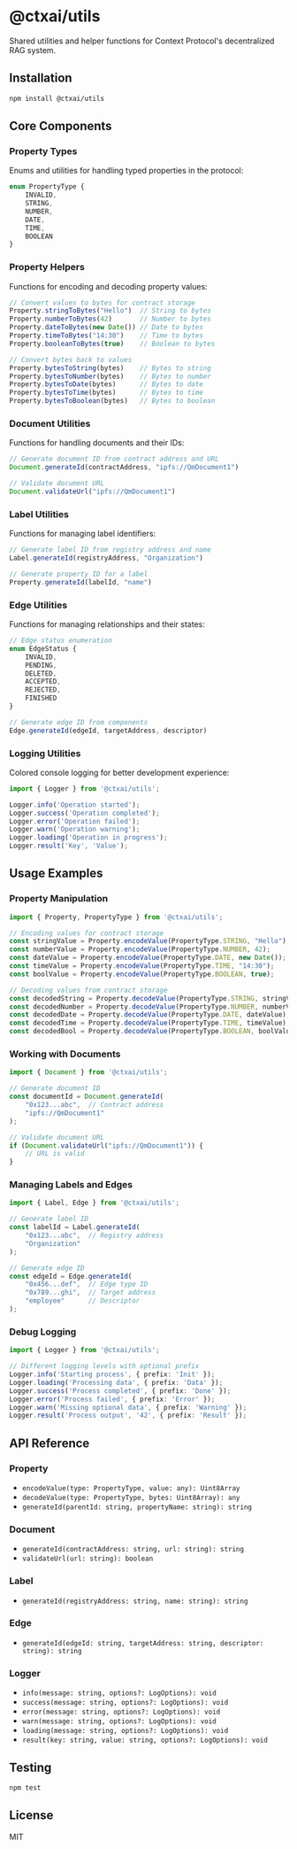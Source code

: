 # @ctxai/utils

Shared utilities and helper functions for Context Protocol's decentralized RAG system.

## Installation

```bash
npm install @ctxai/utils
```

## Core Components

### Property Types

Enums and utilities for handling typed properties in the protocol:

```typescript
enum PropertyType {
    INVALID,
    STRING,
    NUMBER,
    DATE,
    TIME,
    BOOLEAN
}
```

### Property Helpers

Functions for encoding and decoding property values:

```typescript
// Convert values to bytes for contract storage
Property.stringToBytes("Hello")  // String to bytes
Property.numberToBytes(42)       // Number to bytes
Property.dateToBytes(new Date()) // Date to bytes
Property.timeToBytes("14:30")    // Time to bytes
Property.booleanToBytes(true)    // Boolean to bytes

// Convert bytes back to values
Property.bytesToString(bytes)    // Bytes to string
Property.bytesToNumber(bytes)    // Bytes to number
Property.bytesToDate(bytes)      // Bytes to date
Property.bytesToTime(bytes)      // Bytes to time
Property.bytesToBoolean(bytes)   // Bytes to boolean
```

### Document Utilities

Functions for handling documents and their IDs:

```typescript
// Generate document ID from contract address and URL
Document.generateId(contractAddress, "ipfs://QmDocument1")

// Validate document URL
Document.validateUrl("ipfs://QmDocument1")
```

### Label Utilities

Functions for managing label identifiers:

```typescript
// Generate label ID from registry address and name
Label.generateId(registryAddress, "Organization")

// Generate property ID for a label
Property.generateId(labelId, "name")
```

### Edge Utilities

Functions for managing relationships and their states:

```typescript
// Edge status enumeration
enum EdgeStatus {
    INVALID,
    PENDING,
    DELETED,
    ACCEPTED,
    REJECTED,
    FINISHED
}

// Generate edge ID from components
Edge.generateId(edgeId, targetAddress, descriptor)
```

### Logging Utilities

Colored console logging for better development experience:

```typescript
import { Logger } from '@ctxai/utils';

Logger.info('Operation started');
Logger.success('Operation completed');
Logger.error('Operation failed');
Logger.warn('Operation warning');
Logger.loading('Operation in progress');
Logger.result('Key', 'Value');
```

## Usage Examples

### Property Manipulation

```typescript
import { Property, PropertyType } from '@ctxai/utils';

// Encoding values for contract storage
const stringValue = Property.encodeValue(PropertyType.STRING, "Hello");
const numberValue = Property.encodeValue(PropertyType.NUMBER, 42);
const dateValue = Property.encodeValue(PropertyType.DATE, new Date());
const timeValue = Property.encodeValue(PropertyType.TIME, "14:30");
const boolValue = Property.encodeValue(PropertyType.BOOLEAN, true);

// Decoding values from contract storage
const decodedString = Property.decodeValue(PropertyType.STRING, stringValue);
const decodedNumber = Property.decodeValue(PropertyType.NUMBER, numberValue);
const decodedDate = Property.decodeValue(PropertyType.DATE, dateValue);
const decodedTime = Property.decodeValue(PropertyType.TIME, timeValue);
const decodedBool = Property.decodeValue(PropertyType.BOOLEAN, boolValue);
```

### Working with Documents

```typescript
import { Document } from '@ctxai/utils';

// Generate document ID
const documentId = Document.generateId(
    "0x123...abc",  // Contract address
    "ipfs://QmDocument1"
);

// Validate document URL
if (Document.validateUrl("ipfs://QmDocument1")) {
    // URL is valid
}
```

### Managing Labels and Edges

```typescript
import { Label, Edge } from '@ctxai/utils';

// Generate label ID
const labelId = Label.generateId(
    "0x123...abc",  // Registry address
    "Organization"
);

// Generate edge ID
const edgeId = Edge.generateId(
    "0x456...def",  // Edge type ID
    "0x789...ghi",  // Target address
    "employee"      // Descriptor
);
```

### Debug Logging

```typescript
import { Logger } from '@ctxai/utils';

// Different logging levels with optional prefix
Logger.info('Starting process', { prefix: 'Init' });
Logger.loading('Processing data', { prefix: 'Data' });
Logger.success('Process completed', { prefix: 'Done' });
Logger.error('Process failed', { prefix: 'Error' });
Logger.warn('Missing optional data', { prefix: 'Warning' });
Logger.result('Process output', '42', { prefix: 'Result' });
```

## API Reference

### Property

- `encodeValue(type: PropertyType, value: any): Uint8Array`
- `decodeValue(type: PropertyType, bytes: Uint8Array): any`
- `generateId(parentId: string, propertyName: string): string`

### Document

- `generateId(contractAddress: string, url: string): string`
- `validateUrl(url: string): boolean`

### Label

- `generateId(registryAddress: string, name: string): string`

### Edge

- `generateId(edgeId: string, targetAddress: string, descriptor: string): string`

### Logger

- `info(message: string, options?: LogOptions): void`
- `success(message: string, options?: LogOptions): void`
- `error(message: string, options?: LogOptions): void`
- `warn(message: string, options?: LogOptions): void`
- `loading(message: string, options?: LogOptions): void`
- `result(key: string, value: string, options?: LogOptions): void`

## Testing

```bash
npm test
```

## License

MIT
